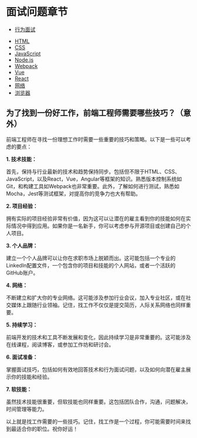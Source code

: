 # 面试问题章节

- [行为面试](behavior/index0.md)
<!-- - [系统设计](system-design/index0.md) -->
- [HTML](html/index0.md)
- [CSS](css/index0.md)
- [JavaScript](javascript/index0.md)
- [Node.js](node/index0.md)
- [Webpack](webpack/index0.md)
- [Vue](vue/index0.md)
- [React](react/index0.md)
- [网络](network/index0.md)
- [浏览器](browser/index0.md)
<!-- - [Devops](devops/index0.md)
- [算法](algorithm/index0.md)
- [小程序](mini-app/index0.md)
- [移动端](mobile/index0.md)
- [其他](others/index0.md) -->
  
## 为了找到一份好工作，前端工程师需要哪些技巧？（意外）
前端工程师在寻找一份理想工作时需要一些重要的技巧和策略。以下是一些可以考虑的要点：

**1. 技术技能：**

首先，保持与行业最新的技术和趋势保持同步。包括但不限于HTML、CSS、JavaScript，以及React，Vue，Angular等框架的知识。熟悉版本控制系统如Git，和构建工具如Webpack也非常重要。此外，了解如何进行测试，熟悉如Mocha，Jest等测试框架，对提高你的竞争力也大有帮助。

**2. 项目经验：**

拥有实际的项目经验非常有价值，因为这可以让潜在的雇主看到你的技能如何在实际情况中得到应用。如果你是一名新手，你可以考虑参与开源项目或创建自己的个人项目。

**3. 个人品牌：**

建立一个个人品牌可以让你在求职市场上脱颖而出。这可能包括一个专业的LinkedIn配置文件，一个包含你的项目和技能的个人网站，或者一个活跃的GitHub账户。

**4. 网络：**

不断建立和扩大你的专业网络。这可能涉及参加行业会议，加入专业社区，或在社交媒体上跟随行业领袖。记住，找工作不仅仅是提交简历，人际关系网络也同样重要。

**5. 持续学习：**

前端开发的技术和工具不断发展和变化，因此持续学习是非常重要的。这可能涉及在线课程，阅读博客，或参加工作坊和研讨会。

**6. 面试准备：**

掌握面试技巧，包括如何有效地回答技术和行为面试问题，以及如何向潜在雇主展示你的技能和经验。

**7. 软技能：**

虽然技术技能很重要，但软技能也同样重要。这包括团队合作，沟通，问题解决，时间管理等能力。

以上就是找工作需要的一些技巧。记住，找工作是一个过程，你可能需要时间来找到最适合你的职位。祝你好运！